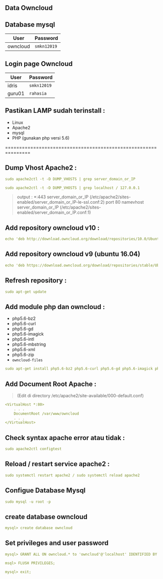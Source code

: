## Data Owncloud

## Database mysql
| __User__ | __Password__ |
|----------|--------------|
| owncloud | `smkn12019` |

## Login page Owncloud 
| __User__ | __Password__ |
|----------|--------------|
| idris | `smkn12019` |
| guru01 | `rahasia` |

## Pastikan LAMP sudah terinstall :
- Linux
- Apache2
- mysql
- PHP (gunakan php versi 5.6)

===============================================================

## Dump Vhost Apache2 :
```yaml
sudo apache2ctl -t -D DUMP_VHOSTS | grep server_domain_or_IP
```

```yaml
sudo apache2ctl -t -D DUMP_VHOSTS | grep localhost / 127.0.0.1
```

> output :
*:443                  server_domain_or_IP (/etc/apache2/sites-enabled/server_domain_or_IP-le-ssl.conf:2)
         port 80 namevhost server_domain_or_IP (/etc/apache2/sites-enabled/server_domain_or_IP.conf:1)



## Add repository owncloud v10 :
```yaml
echo 'deb http://download.owncloud.org/download/repositories/10.0/Ubuntu_18.04/ /' | sudo tee /etc/apt/sources.list.d/owncloud.list
```

## Add repository owncloud v9 (ubuntu 16.04)
```yaml
echo 'deb https://download.owncloud.org/download/repositories/stable/Ubuntu_16.04/ /' | sudo tee /etc/apt/sources.list.d/owncloud.list
```


## Refresh repository :
```yaml
sudo apt-get update
```

## Add module php dan owncloud :
- php5.6-bz2
- php5.6-curl
- php5.6-gd
- php5.6-imagick
- php5.6-intl
- php5.6-mbstring
- php5.6-xml
- php5.6-zip
- `owncloud-files`

```yaml
sudo apt-get install php5.6-bz2 php5.6-curl php5.6-gd php5.6-imagick php5.6-intl php5.6-mbstring php5.6-xml php5.6-zip owncloud-files
```


## Add Document Root Apache :

> (Edit di directory /etc/apache2/site-available/000-default.conf)

```yaml
<VirtualHost *:80>
    . . .
    DocumentRoot /var/www/owncloud
    . . .
</VirtualHost>
```


## Check syntax apache error atau tidak :
```yaml
sudo apache2ctl configtest
```


## Reload / restart service apache2 :
```yaml
sudo systemctl restart apache2 / sudo systemctl reload apache2
```

## Configue Database Mysql 

```yaml
sudo mysql -u root -p
```

## create database owncloud
```yaml
mysql> create database owncloud
```

## Set privileges and user password
```yaml
mysql> GRANT ALL ON owncloud.* to 'owncloud'@'localhost' IDENTIFIED BY 'password_anda';
```

```yaml
msql> FLUSH PRIVILEGES;
```

```yaml
mysql> exit;
```




